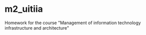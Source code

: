 # m2_uitiia
Homework for the course "Management of information technology infrastructure and architecture"
